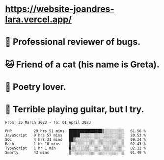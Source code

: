 # https://website-joandres-lara.vercel.app/
# 🐛 Professional reviewer of bugs.
# 🐱 Friend of a cat (his name is Greta).
# 📜 Poetry lover.
# 🎸 Terrible playing guitar, but I try.

<!--START_SECTION:waka-->

```text
From: 25 March 2023 - To: 01 April 2023

PHP          29 hrs 51 mins  ███████████████▒░░░░░░░░░   61.56 %
JavaScript   9 hrs 57 mins   █████░░░░░░░░░░░░░░░░░░░░   20.53 %
SQL          4 hrs 31 mins   ██▒░░░░░░░░░░░░░░░░░░░░░░   09.34 %
Bash         1 hr 10 mins    ▓░░░░░░░░░░░░░░░░░░░░░░░░   02.43 %
TypeScript   1 hr 1 min      ▓░░░░░░░░░░░░░░░░░░░░░░░░   02.12 %
Smarty       43 mins         ▒░░░░░░░░░░░░░░░░░░░░░░░░   01.49 %
```

<!--END_SECTION:waka-->
